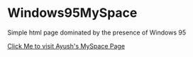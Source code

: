 # Windows95MySpace
Simple html page dominated by the presence of Windows 95

[Click Me to visit Ayush's MySpace Page](https://aiy-wish.github.io/Windows95MySpace/index.html "Ayush's MySpace Page")
